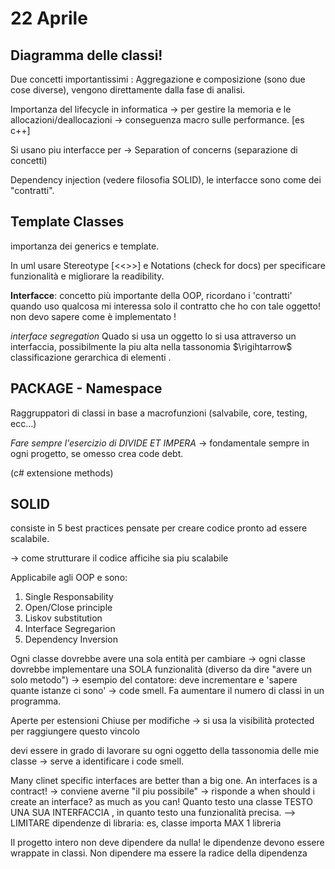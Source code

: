 # 22 Aprile

## Diagramma delle classi!

Due concetti importantissimi :
Aggregazione e composizione (sono due cose diverse), vengono direttamente dalla fase di analisi.

Importanza del lifecycle in informatica -> per gestire la memoria e le allocazioni/deallocazioni -> conseguenza macro sulle performance. [es c++]

Si usano piu interfacce per -> Separation of concerns (separazione di concetti)

Dependency injection (vedere filosofia SOLID), le interfacce sono come dei "contratti".

## Template Classes

importanza dei generics e template.

In uml usare Stereotype [<<>>] e Notations (check for docs) per specificare funzionalità e migliorare la readibility.

**Interfacce**: concetto più importante della OOP, ricordano i 'contratti'
quando uso qualcosa mi interessa solo il contratto che ho con tale oggetto! non devo sapere come è implementato !

_interface segregation_
Quado si usa un oggetto lo si usa attraverso un interfaccia, possibilmente la piu alta nella tassonomia $\rigihtarrow$ classificazione gerarchica di elementi .

## PACKAGE - Namespace

Raggruppatori di classi in base a macrofunzioni (salvabile, core, testing, ecc...)

_Fare sempre l'esercizio di DIVIDE ET IMPERA_ -> fondamentale sempre in ogni progetto, se omesso crea code debt.

(c# extensione methods)

## SOLID

consiste in 5 best practices pensate per creare codice pronto ad essere scalabile.

-> come strutturare il codice afficihe sia piu scalabile

Applicabile agli OOP e sono:

1. Single Responsability
2. Open/Close principle
3. Liskov substitution
4. Interface Segregarion
5. Dependency Inversion

Ogni classe dovrebbe avere una sola entità per cambiare -> ogni classe dovrebbe implementare una SOLA funzionalità (diverso da dire "avere un solo metodo") -> esempio del contatore: deve incrementare e 'sapere quante istanze ci sono' -> code smell.
Fa aumentare il numero di classi in un programma.

Aperte per estensioni Chiuse per modifiche -> si usa la visibilità protected per raggiungere questo vincolo

devi essere in grado di lavorare su ogni oggetto della tassonomia delle mie classe -> serve a identificare i code smell.

Many clinet specific interfaces are better than a big one.
An interfaces is a contract! -> conviene averne "il piu possibile" -> risponde a when should i create an interface? as much as you can!
Quanto testo una classe TESTO UNA SUA INTERFACCIA , in quanto testo una funzionalità precisa.
--> LIMITARE dipendenze di libraria: es, classe importa MAX 1 libreria

Il progetto intero non deve dipendere da nulla! le dipendenze devono essere wrappate in classi.
Non dipendere ma essere la radice della dipendenza
